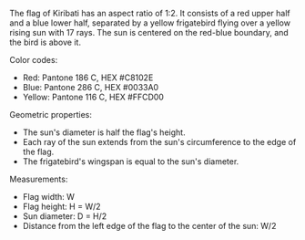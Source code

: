 The flag of Kiribati has an aspect ratio of 1:2. It consists of a red upper half and a blue lower half, separated by a yellow frigatebird flying over a yellow rising sun with 17 rays. The sun is centered on the red-blue boundary, and the bird is above it.

Color codes:
- Red: Pantone 186 C, HEX #C8102E
- Blue: Pantone 286 C, HEX #0033A0
- Yellow: Pantone 116 C, HEX #FFCD00

Geometric properties:
- The sun's diameter is half the flag's height.
- Each ray of the sun extends from the sun's circumference to the edge of the flag.
- The frigatebird's wingspan is equal to the sun's diameter.

Measurements:
- Flag width: W
- Flag height: H = W/2
- Sun diameter: D = H/2
- Distance from the left edge of the flag to the center of the sun: W/2
